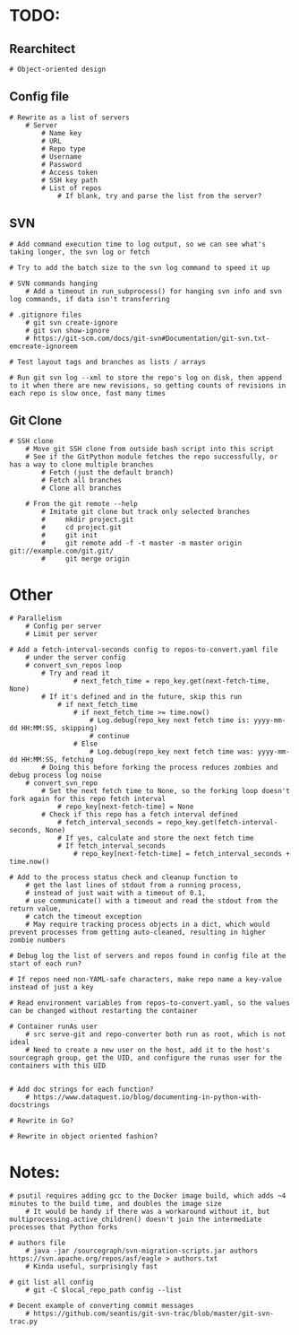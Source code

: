 # TODO:

## Rearchitect

    # Object-oriented design

## Config file

    # Rewrite as a list of servers
        # Server
            # Name key
            # URL
            # Repo type
            # Username
            # Password
            # Access token
            # SSH key path
            # List of repos
                # If blank, try and parse the list from the server?


## SVN

    # Add command execution time to log output, so we can see what's taking longer, the svn log or fetch

    # Try to add the batch size to the svn log command to speed it up

    # SVN commands hanging
        # Add a timeout in run_subprocess() for hanging svn info and svn log commands, if data isn't transferring

    # .gitignore files
        # git svn create-ignore
        # git svn show-ignore
        # https://git-scm.com/docs/git-svn#Documentation/git-svn.txt-emcreate-ignoreem

    # Test layout tags and branches as lists / arrays

    # Run git svn log --xml to store the repo's log on disk, then append to it when there are new revisions, so getting counts of revisions in each repo is slow once, fast many times


## Git Clone

    # SSH clone
        # Move git SSH clone from outside bash script into this script
        # See if the GitPython module fetches the repo successfully, or has a way to clone multiple branches
            # Fetch (just the default branch)
            # Fetch all branches
            # Clone all branches

        # From the git remote --help
            # Imitate git clone but track only selected branches
            #     mkdir project.git
            #     cd project.git
            #     git init
            #     git remote add -f -t master -m master origin git://example.com/git.git/
            #     git merge origin


# Other

    # Parallelism
        # Config per server
        # Limit per server

    # Add a fetch-interval-seconds config to repos-to-convert.yaml file
        # under the server config
        # convert_svn_repos loop
            # Try and read it
                    # next_fetch_time = repo_key.get(next-fetch-time, None)
            # If it's defined and in the future, skip this run
                # if next_fetch_time
                    # if next_fetch_time >= time.now()
                        # Log.debug(repo_key next fetch time is: yyyy-mm-dd HH:MM:SS, skipping)
                        # continue
                    # Else
                        # Log.debug(repo_key next fetch time was: yyyy-mm-dd HH:MM:SS, fetching
            # Doing this before forking the process reduces zombies and debug process log noise
        # convert_svn_repo
            # Set the next fetch time to None, so the forking loop doesn't fork again for this repo fetch interval
                # repo_key[next-fetch-time] = None
            # Check if this repo has a fetch interval defined
                # fetch_interval_seconds = repo_key.get(fetch-interval-seconds, None)
                # If yes, calculate and store the next fetch time
                # If fetch_interval_seconds
                    # repo_key[next-fetch-time] = fetch_interval_seconds + time.now()

    # Add to the process status check and cleanup function to
        # get the last lines of stdout from a running process,
        # instead of just wait with a timeout of 0.1,
        # use communicate() with a timeout and read the stdout from the return value,
        # catch the timeout exception
        # May require tracking process objects in a dict, which would prevent processes from getting auto-cleaned, resulting in higher zombie numbers

    # Debug log the list of servers and repos found in config file at the start of each run?

    # If repos need non-YAML-safe characters, make repo name a key-value instead of just a key

    # Read environment variables from repos-to-convert.yaml, so the values can be changed without restarting the container

    # Container runAs user
        # src serve-git and repo-converter both run as root, which is not ideal
        # Need to create a new user on the host, add it to the host's sourcegraph group, get the UID, and configure the runas user for the containers with this UID


    # Add doc strings for each function?
        # https://www.dataquest.io/blog/documenting-in-python-with-docstrings

    # Rewrite in Go?

    # Rewrite in object oriented fashion?


# Notes:

    # psutil requires adding gcc to the Docker image build, which adds ~4 minutes to the build time, and doubles the image size
        # It would be handy if there was a workaround without it, but multiprocessing.active_children() doesn't join the intermediate processes that Python forks

    # authors file
        # java -jar /sourcegraph/svn-migration-scripts.jar authors https://svn.apache.org/repos/asf/eagle > authors.txt
        # Kinda useful, surprisingly fast

    # git list all config
        # git -C $local_repo_path config --list

    # Decent example of converting commit messages
        # https://github.com/seantis/git-svn-trac/blob/master/git-svn-trac.py
